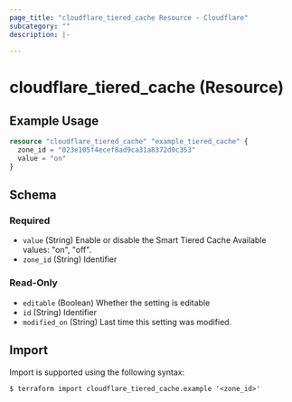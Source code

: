 ```yaml
---
page_title: "cloudflare_tiered_cache Resource - Cloudflare"
subcategory: ""
description: |-
  
---
```


# cloudflare_tiered_cache (Resource)



## Example Usage

```terraform
resource "cloudflare_tiered_cache" "example_tiered_cache" {
  zone_id = "023e105f4ecef8ad9ca31a8372d0c353"
  value = "on"
}
```

<!-- schema generated by tfplugindocs -->
## Schema

### Required

- `value` (String) Enable or disable the Smart Tiered Cache
Available values: "on", "off".
- `zone_id` (String) Identifier

### Read-Only

- `editable` (Boolean) Whether the setting is editable
- `id` (String) Identifier
- `modified_on` (String) Last time this setting was modified.

## Import

Import is supported using the following syntax:

```shell
$ terraform import cloudflare_tiered_cache.example '<zone_id>'
```
